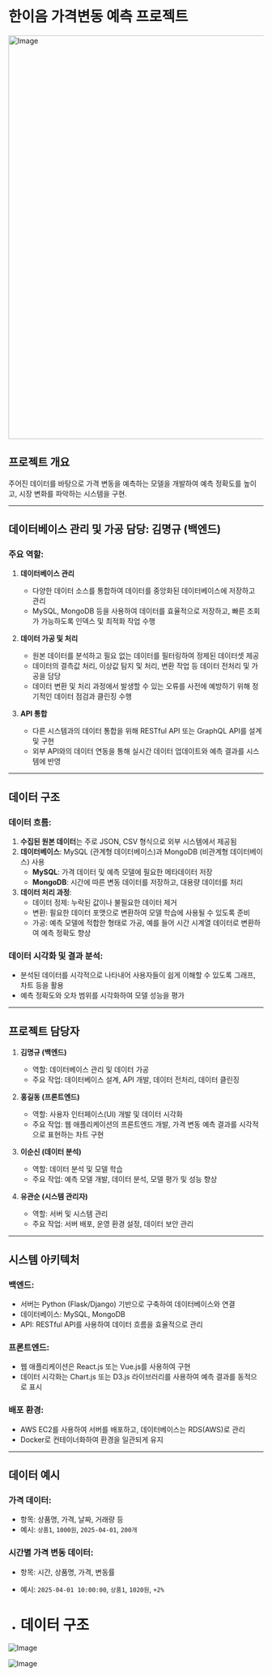 

# 한이음 가격변동 예측 프로젝트
<img width="795" alt="Image" src="https://github.com/user-attachments/assets/7515c996-fedd-4e67-8631-294892e4d5da" />

## 프로젝트 개요
주어진 데이터를 바탕으로 가격 변동을 예측하는 모델을 개발하여 예측 정확도를 높이고, 시장 변화를 파악하는 시스템을 구현.

---

## 데이터베이스 관리 및 가공 담당: 김명규 (백엔드)

### 주요 역할:
1. **데이터베이스 관리**
   - 다양한 데이터 소스를 통합하여 데이터를 중앙화된 데이터베이스에 저장하고 관리
   - MySQL, MongoDB 등을 사용하여 데이터를 효율적으로 저장하고, 빠른 조회가 가능하도록 인덱스 및 최적화 작업 수행

2. **데이터 가공 및 처리**
   - 원본 데이터를 분석하고 필요 없는 데이터를 필터링하여 정제된 데이터셋 제공
   - 데이터의 결측값 처리, 이상값 탐지 및 처리, 변환 작업 등 데이터 전처리 및 가공을 담당
   - 데이터 변환 및 처리 과정에서 발생할 수 있는 오류를 사전에 예방하기 위해 정기적인 데이터 점검과 클린징 수행

3. **API 통합**
   - 다른 시스템과의 데이터 통합을 위해 RESTful API 또는 GraphQL API를 설계 및 구현
   - 외부 API와의 데이터 연동을 통해 실시간 데이터 업데이트와 예측 결과를 시스템에 반영

---

## 데이터 구조

### 데이터 흐름:
1. **수집된 원본 데이터**는 주로 JSON, CSV 형식으로 외부 시스템에서 제공됨
2. **데이터베이스**: MySQL (관계형 데이터베이스)과 MongoDB (비관계형 데이터베이스) 사용
   - **MySQL**: 가격 데이터 및 예측 모델에 필요한 메타데이터 저장
   - **MongoDB**: 시간에 따른 변동 데이터를 저장하고, 대용량 데이터를 처리
3. **데이터 처리 과정**:
   - 데이터 정제: 누락된 값이나 불필요한 데이터 제거
   - 변환: 필요한 데이터 포맷으로 변환하여 모델 학습에 사용될 수 있도록 준비
   - 가공: 예측 모델에 적합한 형태로 가공, 예를 들어 시간 시계열 데이터로 변환하여 예측 정확도 향상

### 데이터 시각화 및 결과 분석:
- 분석된 데이터를 시각적으로 나타내어 사용자들이 쉽게 이해할 수 있도록 그래프, 차트 등을 활용
- 예측 정확도와 오차 범위를 시각화하여 모델 성능을 평가

---

## 프로젝트 담당자

1. **김명규 (백엔드)**
   - 역할: 데이터베이스 관리 및 데이터 가공
   - 주요 작업: 데이터베이스 설계, API 개발, 데이터 전처리, 데이터 클린징

2. **홍길동 (프론트엔드)**
   - 역할: 사용자 인터페이스(UI) 개발 및 데이터 시각화
   - 주요 작업: 웹 애플리케이션의 프론트엔드 개발, 가격 변동 예측 결과를 시각적으로 표현하는 차트 구현

3. **이순신 (데이터 분석)**
   - 역할: 데이터 분석 및 모델 학습
   - 주요 작업: 예측 모델 개발, 데이터 분석, 모델 평가 및 성능 향상

4. **유관순 (시스템 관리자)**
   - 역할: 서버 및 시스템 관리
   - 주요 작업: 서버 배포, 운영 환경 설정, 데이터 보안 관리

---

## 시스템 아키텍처

### 백엔드:
- 서버는 Python (Flask/Django) 기반으로 구축하여 데이터베이스와 연결
- 데이터베이스: MySQL, MongoDB
- API: RESTful API를 사용하여 데이터 흐름을 효율적으로 관리

### 프론트엔드:
- 웹 애플리케이션은 React.js 또는 Vue.js를 사용하여 구현
- 데이터 시각화는 Chart.js 또는 D3.js 라이브러리를 사용하여 예측 결과를 동적으로 표시

### 배포 환경:
- AWS EC2를 사용하여 서버를 배포하고, 데이터베이스는 RDS(AWS)로 관리
- Docker로 컨테이너화하여 환경을 일관되게 유지

---

## 데이터 예시

### 가격 데이터:
- 항목: 상품명, 가격, 날짜, 거래량 등
- 예시: `상품1`, `1000원`, `2025-04-01`, `200개`

### 시간별 가격 변동 데이터:
- 항목: 시간, 상품명, 가격, 변동률
- 예시: `2025-04-01 10:00:00`, `상품1`, `1020원`, `+2%`

- # 데이터 구조
![Image](https://github.com/user-attachments/assets/23450312-22f9-460e-8140-f4aca1045f7d)

![Image](https://github.com/user-attachments/assets/9a8df75a-35d1-4587-861a-83840c342f09)
